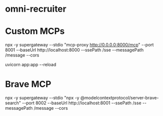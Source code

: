 # omni-recruiter

# Custom MCPs
 npx -y supergateway --stdio "mcp-proxy http://0.0.0.0:8000/mcp" --port 8001 --baseUrl http://localhost:8000 --ssePath /sse --messagePath /message --cors

 uvicorn app:app --reload

 # Brave MCP
npx -y supergateway --stdio "npx -y @modelcontextprotocol/server-brave-search" --port 8002 --baseUrl http://localhost:8001 --ssePath /sse --messagePath /message --cors
